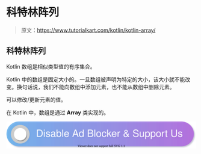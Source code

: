 # 科特林阵列

> 原文：<https://www.tutorialkart.com/kotlin/kotlin-array/>

## 科特林阵列

Kotlin 数组是相似类型值的有序集合。

Kotlin 中的数组是固定大小的。一旦数组被声明为特定的大小，该大小就不能改变。换句话说，我们不能向数组中添加元素，也不能从数组中删除元素。

可以修改/更新元素的值。

在 Kotlin 中，数组是通过 **Array** 类实现的。

[![](img/925da31b32d6bc3827932f6c8afb11bb.png)](https://www.tutorialkart.com/)